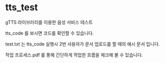 # tts_test
gTTS 라이브러리를 이용한 음성 서비스 테스트

tts_code 를 보시면 코드를 확인할 수 있습니다.

test.txt 는 tts_code 실행시 2번 사용자가 문서 업로드를 할 때의 예시 문서 입니다.

작업 프로세스.pdf 를 통해 간단하게 작업한 흐름을 체크해 볼 수 있습니다. 
